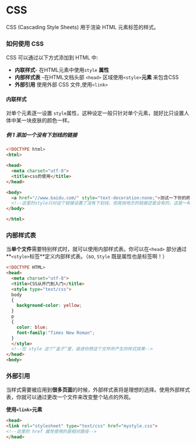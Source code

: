 # CSS
CSS (Cascading Style Sheets) 用于渲染 HTML 元素标签的样式。

### 如何使用 CSS
CSS 可以通过以下方式添加到 HTML 中:

 - **内联样式**- 在HTML元素中使用`style` **属性**
 - **内部样式表** -在HTML文档头部 `<head>` 区域使用`<style>`**元素** 来包含CSS
 - **外部引用** 使用外部 CSS 文件,使用`<link>`

#### 内联样式
对单个元素逐一设置 `style`属性，这种设定一般只针对单个元素，就好比只设置人体中某一块皮肤的颜色一样。
##### 例 1 添加一个没有下划线的链接
```HTML
<!DOCTYPE html>
<html>

<head>
  <meta charset="utf-8">
  <title>css的使用</title>
</head>

<body>
  <a href="//www.baidu.com/" style="text-decoration:none;">测试一下你的网速吧(●ˇ∀ˇ●)</a>
  <!--这里的style只对这个链接设置了没有下划线，但其他地方的链接还是会有的，这是一种局部设置-->
</body>

</html>
```
### 内部样式表
当**单个文件**需要特别样式时，就可以使用内部样式表。你可以在`<head>` 部分通过**`<style>`标签**定义内部样式表。（so, `Style` 既是属性也是标签啊！）
```html
<!DOCTYPE HTML>
<head>
  <meta charset="utf-8">
  <title>CSS从开门到入门</title>
  <style type="text/css">
  body
  {
    background-color: yellow;
  }
  p
  {
    color: blue;
    font-family:"Times New Roman";
  }
  </style>
  <!--在 style 这个“盒子”里，装进你想这个文件所产生的样式效果-->
</head>
<body>

```
### 外部引用
当样式需要被应用到**很多页面**的时候，外部样式表将是理想的选择。使用外部样式表，你就可以通过更改一个文件来改变整个站点的外观。

**使用`<link>`元素**

```HTML
<head>
<link rel="stylesheet" type="text/css" href="mystyle.css">
<!--这里的 href 属性使用的是相对路径-->
</head>
```
